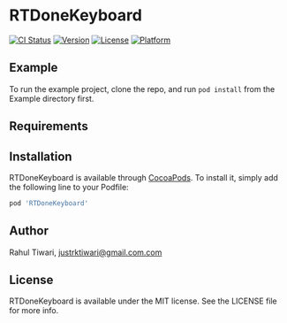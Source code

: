 # RTDoneKeyboard

[![CI Status](https://img.shields.io/travis/justrktiwari/RTDoneKeyboard.svg?style=flat)](https://travis-ci.org/justrktiwari/RTDoneKeyboard)
[![Version](https://img.shields.io/cocoapods/v/RTDoneKeyboard.svg?style=flat)](https://cocoapods.org/pods/RTDoneKeyboard)
[![License](https://img.shields.io/cocoapods/l/RTDoneKeyboard.svg?style=flat)](https://cocoapods.org/pods/RTDoneKeyboard)
[![Platform](https://img.shields.io/cocoapods/p/RTDoneKeyboard.svg?style=flat)](https://cocoapods.org/pods/RTDoneKeyboard)

## Example

To run the example project, clone the repo, and run `pod install` from the Example directory first.

## Requirements

## Installation

RTDoneKeyboard is available through [CocoaPods](https://cocoapods.org). To install
it, simply add the following line to your Podfile:

```ruby
pod 'RTDoneKeyboard'
```

## Author

Rahul Tiwari, justrktiwari@gmail.com.com

## License

RTDoneKeyboard is available under the MIT license. See the LICENSE file for more info.
